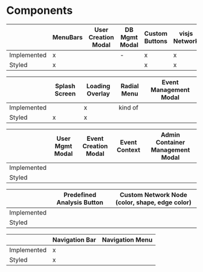# Components

|             | MenuBars | User Creation Modal | DB Mgmt Modal | Custom Buttons | visjs Network |
| ----------- | -------- | ------------------- | ------------- | -------------- | ------------- |
| Implemented | x        |                     | -             | x              | x             |
| Styled      | x        |                     |               | x              | x             |

|             | Splash Screen | Loading Overlay | Radial Menu | Event Management Modal |
| ----------- | ------------- | --------------- | ----------- | ---------------------- |
| Implemented |               | x               | kind of     |                        |
| Styled      | x             | x               |             |                        |

|             | User Mgmt Modal | Event Creation Modal | Event Context | Admin Container Management Modal |
| ----------- | --------------- | -------------------- | ------------- | -------------------------------- |
| Implemented |                 |                      |               |                                  |
| Styled      |                 |                      |               |                                  |

|             | Predefined Analysis Button | Custom Network Node (color, shape, edge color) |
| ----------- | -------------------------- | ---------------------------------------------- |
| Implemented |                            |                                                |
| Styled      |                            |                                                |

|             | Navigation Bar | Navigation Menu |
| ----------- | -------------- | --------------- |
| Implemented | x              |                 |
| Styled      | x              |                 |
